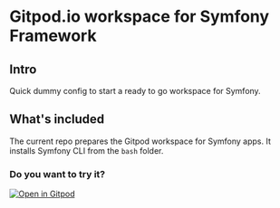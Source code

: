 # Gitpod.io workspace for Symfony Framework

## Intro

Quick dummy config to start a ready to go workspace for Symfony.

## What's included

The current repo prepares the Gitpod workspace for Symfony apps. It installs Symfony CLI from the `bash` folder.

### Do you want to try it?
[![Open in Gitpod](https://gitpod.io/button/open-in-gitpod.svg)](https://gitpod.io/#https://github.com/rudirocha/gitpod-symfony-workspace)

